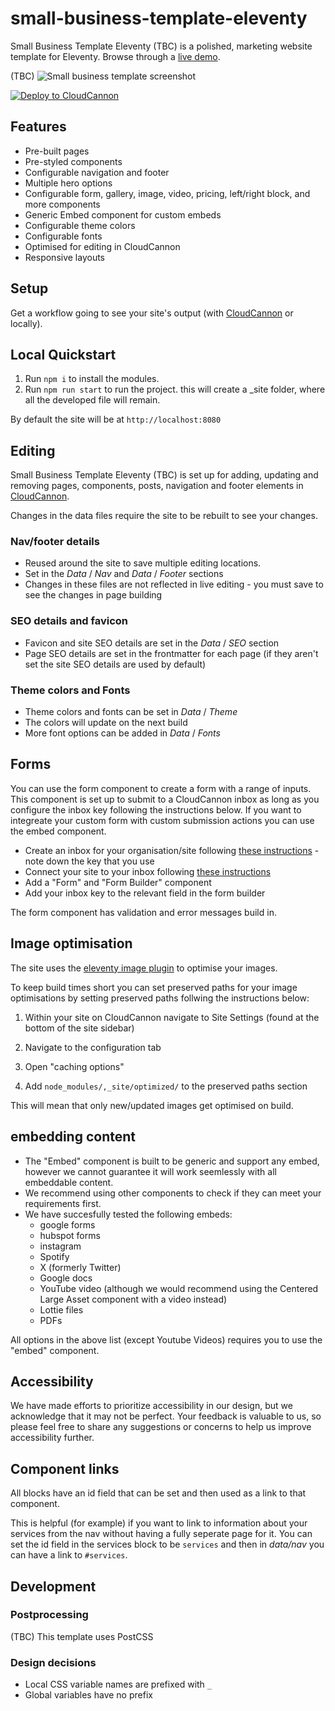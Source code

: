 # small-business-template-eleventy

Small Business Template Eleventy (TBC) is a polished, marketing website template for Eleventy. Browse through a [live demo]( https://plucky-lapwing.cloudvent.net).


(TBC) ![Small business template screenshot](/site/images/_screenshot.png)

[![Deploy to CloudCannon](https://buttons.cloudcannon.com/deploy.svg)](https://app.cloudcannon.com/register#sites/connect/github/CloudCannon/small-business-template-eleventy)

## Features

- Pre-built pages
- Pre-styled components
- Configurable navigation and footer
- Multiple hero options
- Configurable form, gallery, image, video, pricing, left/right block, and more components
- Generic Embed component for custom embeds
- Configurable theme colors
- Configurable fonts
- Optimised for editing in CloudCannon
- Responsive layouts

## Setup

Get a workflow going to see your site's output (with [CloudCannon](https://app.cloudcannon.com/) or locally).

## Local Quickstart

1. Run `npm i` to install the modules.
2. Run `npm run start` to run the project. this will create a \_site folder, where all the developed file will remain.

By default the site will be at `http://localhost:8080`

## Editing

Small Business Template Eleventy (TBC) is set up for adding, updating and removing pages, components, posts, navigation and footer elements in [CloudCannon](https://app.cloudcannon.com/).

Changes in the data files require the site to be rebuilt to see your changes.

### Nav/footer details

- Reused around the site to save multiple editing locations.
- Set in the *Data* / *Nav* and *Data* / *Footer* sections
- Changes in these files are not reflected in live editing - you must save to see the changes in page building

### SEO details and favicon

- Favicon and site SEO details are set in the *Data* / *SEO* section
- Page SEO details are set in the frontmatter for each page (if they aren't set the site SEO details are used by default)

### Theme colors and Fonts

- Theme colors and fonts can be set in *Data* / *Theme*
- The colors will update on the next build
- More font options can be added in *Data* / *Fonts*

## Forms

You can use the form component to create a form with a range of inputs. This component is set up to submit to a CloudCannon inbox as long as you configure the inbox key following the instructions below. If you want to integreate your custom form with custom submission actions you can use the embed component.

- Create an inbox for your organisation/site following [these instructions](https://cloudcannon.com/documentation/articles/creating-an-inbox-to-receive-your-forms/) - note down the key that you use
- Connect your site to your inbox following [these instructions](https://cloudcannon.com/documentation/articles/connecting-your-site-to-an-inbox/)
- Add a "Form" and "Form Builder" component
- Add your inbox key to the relevant field in the form builder

The form component has validation and error messages build in.

## Image optimisation

The site uses the [eleventy image plugin](https://www.11ty.dev/docs/plugins/image/) to optimise your images.

To keep build times short you can set preserved paths for your image optimisations by setting preserved paths follwing the instructions below:

1. Within your site on CloudCannon navigate to Site Settings (found at the bottom of the site sidebar)

2. Navigate to the configuration tab

3. Open "caching options"

4. Add `node_modules/,_site/optimized/` to the preserved paths section

This will mean that only new/updated images get optimised on build.

## embedding content

- The "Embed" component is built to be generic and support any embed, however we cannot guarantee it will work seemlessly with all embeddable content.
- We recommend using other components to check if they can meet your requirements first.
- We have succesfully tested the following embeds:
    - google forms
    - hubspot forms
    - instagram
    - Spotify
    - X (formerly Twitter)
    - Google docs
    - YouTube video (although we would recommend using the Centered Large Asset component with a video instead)
    - Lottie files
    - PDFs

All options in the above list (except Youtube Videos) requires you to use the "embed" component.

## Accessibility

We have made efforts to prioritize accessibility in our design, but we acknowledge that it may not be perfect. Your feedback is valuable to us, so please feel free to share any suggestions or concerns to help us improve accessibility further.

## Component links

All blocks have an id field that can be set and then used as a link to that component. 

This is helpful (for example) if you want to link to information about your services from the nav without having a fully seperate page for it. You can set the id field in the services block to be `services` and then in *data/nav* you can have a link to `#services`.

## Development

### Postprocessing

(TBC) This template uses PostCSS

### Design decisions

- Local CSS variable names are prefixed with `_`
- Global variables have no prefix